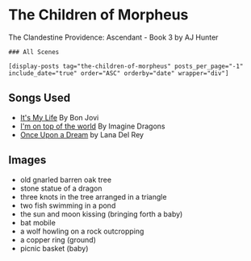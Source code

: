 # The Children of Morpheus
The Clandestine Providence: Ascendant - Book 3
by AJ Hunter

```
### All Scenes

[display-posts tag="the-children-of-morpheus" posts_per_page="-1" include_date="true" order="ASC" orderby="date" wrapper="div"]
```

## Songs Used

* [It's My Life](https://play.google.com/music/preview/Trqr4wd422uk46oje3dla5vlplq?lyrics=1&u=0#) By Bon Jovi
* [I'm on top of the world](https://play.google.com/music/preview/Tu52bdafuokwji5dgiditgexuki) By Imagine Dragons
* [Once Upon a Dream](http://www.azlyrics.com/lyrics/lanadelrey/onceuponadream.html) by Lana Del Rey

## Images

* old gnarled barren oak tree
* stone statue of a dragon
* three knots in the tree arranged in a triangle
* two fish swimming in a pond
* the sun and moon kissing (bringing forth a baby)
* bat mobile
* a wolf howling on a rock outcropping
* a copper ring (ground)
* picnic basket (baby)




